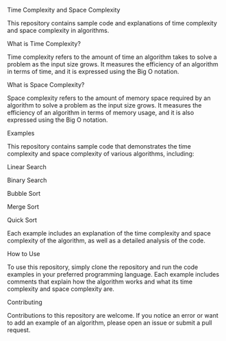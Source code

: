 Time Complexity and Space Complexity

This repository contains sample code and explanations of time complexity and space complexity in algorithms.


What is Time Complexity?

Time complexity refers to the amount of time an algorithm takes to solve a problem as the input size grows. It measures the efficiency of an algorithm in terms of time, and it is expressed using the Big O notation.


What is Space Complexity?

Space complexity refers to the amount of memory space required by an algorithm to solve a problem as the input size grows. It measures the efficiency of an algorithm in terms of memory usage, and it is also expressed using the Big O notation.


Examples

This repository contains sample code that demonstrates the time complexity and space complexity of various algorithms, including:



Linear Search

Binary Search

Bubble Sort

Merge Sort

Quick Sort


Each example includes an explanation of the time complexity and space complexity of the algorithm, as well as a detailed analysis of the code.


How to Use

To use this repository, simply clone the repository and run the code examples in your preferred programming language. Each example includes comments that explain how the algorithm works and what its time complexity and space complexity are.


Contributing

Contributions to this repository are welcome. If you notice an error or want to add an example of an algorithm, please open an issue or submit a pull request.
